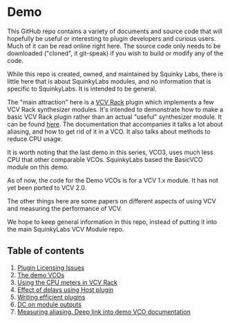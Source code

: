 # Demo

This GitHub repo contains a variety of documents and source code that will hopefully be useful or interesting to plugin developers and curious users. Much of it can be read online right here. The source code only needs to be downloaded ("cloned", it git-speak) if you wish to build or modify any of the code.

While this repo is created, owned, and maintained by Squinky Labs, there is little here that is about SquinkyLabs modules, and no information that is specific to SquinkyLabs. It is intended to be general.

The "main attraction" here is a [VCV Rack](https://vcvrack.com) plugin which implements a few VCV Rack synthesizer modules. It's intended to demonstrate how to make a basic VCV Rack plugin rather than an actual "useful" synthesizer module. It can be found [here](./demo-readme.md). The documentation that accompanies it talks a lot about aliasing, and how to get rid of it in a VCO. It also talks about methods to reduce CPU usage.

It is worth noting that the last demo in this series, VCO3, uses much less CPU that other comparable VCOs. SquinkyLabs based the BasicVCO module on this demo.

As of now, the code for the Demo VCOs is for a VCV 1.x module. It has not yet been ported to VCV 2.0.

The other things here are some papers on different aspects of using VCV and measuring the performance of VCV.

We hope to keep general information in this repo, instead of putting it into the main SquinkyLabs VCV Module repo.

## Table of contents

1. [Plugin Licensing Issues](./docs/license-issues.md)
2. [The demo VCOs](./demo-readme.md)
3. [Using the CPU meters in VCV Rack](./docs/cpu-meters.md)
4. [Effect of delays using Host plugin](./docs/host-delay.md)
5. [Writing efficient plugins](./docs/efficient-plugins.md)
6. [DC on module outputs](./docs/dc.md)
7. [Measuring aliasing. Deep link into demo VCO documentation](./docs/aliasing2.md)
